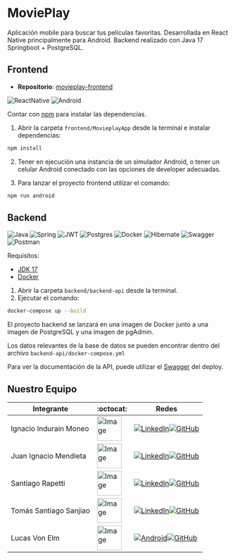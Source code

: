 # MoviePlay

Aplicación mobile para buscar tus películas favoritas. Desarrollada en React Native principalmente para Android. Backend realizado con Java 17 Springboot + PostgreSQL.

## Frontend

- **Repositorio**: [movieplay-frontend](https://github.com/ignacind/movieplay-frontend)

![ReactNative](https://img.shields.io/badge/react_native-%2320232a.svg?style=for-the-badge&logo=react&logoColor=%2361DAFB)
![Android](https://img.shields.io/badge/Android-3DDC84?style=for-the-badge&logo=android&logoColor=white)

Contar con [npm](https://nodejs.org/en) para instalar las dependencias.

1. Abrir la carpeta `frontend/MovieplayApp` desde la terminal e instalar dependencias:

```bash
npm install
```

2. Tener en ejecución una instancia de un simulador Android, o tener un celular Android conectado con las opciones de developer adecuadas.

3. Para lanzar el proyecto frontend utilizar el comando:

```bash
npm run android
```

## Backend

![Java](https://img.shields.io/badge/java-%23ED8B00.svg?style=for-the-badge&logo=openjdk&logoColor=white)
![Spring](https://img.shields.io/badge/spring-%236DB33F.svg?style=for-the-badge&logo=spring&logoColor=white)
![JWT](https://img.shields.io/badge/JWT-black?style=for-the-badge&logo=JSON%20web%20tokens)
![Postgres](https://img.shields.io/badge/postgres-%23316192.svg?style=for-the-badge&logo=postgresql&logoColor=white)
![Docker](https://img.shields.io/badge/docker-%230db7ed.svg?style=for-the-badge&logo=docker&logoColor=white)
![Hibernate](https://img.shields.io/badge/Hibernate-59666C?style=for-the-badge&logo=Hibernate&logoColor=white)
![Swagger](https://img.shields.io/badge/-Swagger-%23Clojure?style=for-the-badge&logo=swagger&logoColor=white)
![Postman](https://img.shields.io/badge/Postman-FF6C37?style=for-the-badge&logo=postman&logoColor=white)

Requisitos:

- [JDK 17](https://www.oracle.com/java/technologies/javase/jdk17-archive-downloads.html)
- [Docker](https://www.docker.com/products/docker-desktop/)

1. Abrir la carpeta `backend/backend-api` desde la terminal.
2. Ejecutar el comando:

```bash
docker-compose up --build
```

El proyecto backend se lanzará en una imagen de Docker junto a una imagen de PostgreSQL y una imagen de pgAdmin.

Los datos relevantes de la base de datos se pueden encontrar dentro del archivo `backend-api/docker-compose.yml`

Para ver la documentación de la API, puede utilizar el [Swagger](https://movieplay-api.onrender.com/swagger-ui/index.html) del deploy.

## Nuestro Equipo

| Integrante             | :octocat:                                                                                                                                                                                                        | Redes                                                                                                                                                                                                                                                                                                                              |
| ---------------------- | ---------------------------------------------------------------------------------------------------------------------------------------------------------------------------------------------------------------- | ---------------------------------------------------------------------------------------------------------------------------------------------------------------------------------------------------------------------------------------------------------------------------------------------------------------------------------- |
| Ignacio Indurain Moneo | <img src="https://i.imgur.com/lSGOyvY.jpeg" alt="Image" width="56vw">                                                                                                                                            | [![LinkedIn](https://img.shields.io/badge/linkedin-%230077B5.svg?style=for-the-badge&logo=linkedin&logoColor=white)](https://www.linkedin.com/in/ignacio-indurain-moneo/)[![GitHub](https://img.shields.io/badge/github-%23121011.svg?style=for-the-badge&logo=github&logoColor=white)](https://github.com/Nacho-93)               |
| Juan Ignacio Mendieta  | <img src="https://media.licdn.com/dms/image/D4D03AQHSnpjv8xZRzw/profile-displayphoto-shrink_800_800/0/1673963580446?e=1722470400&v=beta&t=VF0BPGFVAaYBDr7HT-M6vO0GdoTm-_t6SsqTLdPFCp8" alt="Image" width="56vw"> | [![LinkedIn](https://img.shields.io/badge/linkedin-%230077B5.svg?style=for-the-badge&logo=linkedin&logoColor=white)](https://www.linkedin.com/in/juan-ignacio-mendieta/)[![GitHub](https://img.shields.io/badge/github-%23121011.svg?style=for-the-badge&logo=github&logoColor=white)](https://github.com/JuanxIG)                 |
| Santiago Rapetti       | <img src="https://media.licdn.com/dms/image/D4D03AQFaPnxMjtrmqg/profile-displayphoto-shrink_400_400/0/1693871652713?e=1722470400&v=beta&t=veSc4n-rVlmLSOMQuvS315KIjUs2xngnFBdNFGu_T1s" alt="Image" width="56vw"> | [![LinkedIn](https://img.shields.io/badge/linkedin-%230077B5.svg?style=for-the-badge&logo=linkedin&logoColor=white)](https://www.linkedin.com/in/santiago-rapetti-728b5222a/)[![GitHub](https://img.shields.io/badge/github-%23121011.svg?style=for-the-badge&logo=github&logoColor=white)](https://github.com/SantiRapetti)       |
| Tomás Santiago Sanjiao | <img src="https://media.licdn.com/dms/image/D4D03AQE_INKAFFuZXw/profile-displayphoto-shrink_400_400/0/1678295403019?e=1722470400&v=beta&t=nFAbi5xupJRO9bwF4WmQOgMMco51ORFA13fxjL8Ykp0" alt="Image" width="56vw"> | [![LinkedIn](https://img.shields.io/badge/linkedin-%230077B5.svg?style=for-the-badge&logo=linkedin&logoColor=white)](https://www.linkedin.com/in/tom%C3%A1s-santiago-sanjiao-ab060b231/)[![GitHub](https://img.shields.io/badge/github-%23121011.svg?style=for-the-badge&logo=github&logoColor=white)](https://github.com/Tosa149) |
| Lucas Von Elm          | <img src="https://avatars.githubusercontent.com/u/70777709?v=4" alt="Image" width="56vw">                                                                                                                        | [![Android](https://img.shields.io/badge/linkedin-%230077B5.svg?style=for-the-badge&logo=linkedin&logoColor=white)](https://www.linkedin.com/in/lucasvonelm/)[![GitHub](https://img.shields.io/badge/github-%23121011.svg?style=for-the-badge&logo=github&logoColor=white)](https://github.com/xlucasve)                           |
